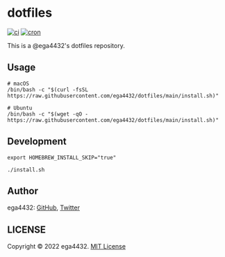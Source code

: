 # dotfiles

[![ci](https://github.com/ega4432/dotfiles/actions/workflows/ci.yaml/badge.svg)](https://github.com/ega4432/dotfiles/actions/workflows/ci.yaml)
[![cron](https://github.com/ega4432/dotfiles/actions/workflows/cron.yaml/badge.svg)](https://github.com/ega4432/dotfiles/actions/workflows/cron.yaml)

This is a @ega4432's dotfiles repository.

## Usage

```shell
# macOS
/bin/bash -c "$(curl -fsSL https://raw.githubusercontent.com/ega4432/dotfiles/main/install.sh)"

# Ubuntu
/bin/bash -c "$(wget -qO - https://raw.githubusercontent.com/ega4432/dotfiles/main/install.sh)"
```

## Development

```shell
export HOMEBREW_INSTALL_SKIP="true"

./install.sh
```

## Author

ega4432: [GitHub](https://github.com/ega4432), [Twitter](https://twitter.com/ega4432)

## LICENSE

Copyright © 2022 ega4432.
[MIT License](https://github.com/ega4432/dotfiles/blob/main/LICENSE)
